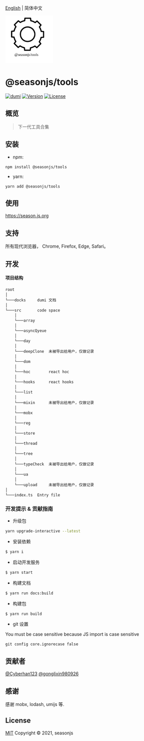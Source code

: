 [English](./README.md) | 简体中文

<img src="./public/icon.svg" width="150" alt=''>

# @seasonjs/tools

<p align="center">

[![dumi](https://img.shields.io/badge/docs%20by-dumi-blue)](https://github.com/umijs/dumi)
<a href="https://www.npmjs.com/package/@seasonjs/tools"><img src="https://img.shields.io/npm/v/@seasonjs/tools.svg?sanitize=true" alt="Version"></a>
<a href="https://www.npmjs.com/package/@seasonjs/tools"><img src="https://img.shields.io/npm/l/@seasonjs/tools.svg?sanitize=true" alt="License"></a>

</p>

## 概览

> 下一代工具合集

## 安装

- npm:

```shell
npm install @seasonjs/tools
```

- yarn:

```shell
yarn add @seasonjs/tools
```

## 使用

https://season.js.org

## 支持

所有现代浏览器， Chrome, Firefox, Edge, Safari。

## 开发

#### 项目结构

```
root
│
└───docks     dumi 文档
│
└───src       code space
    │
    └───array
    │
    └───asyncQyeue
    │
    └───day
    │
    └───deepClone  未被导出给用户，仅做记录
    │
    └───dom
    │
    └───hoc        react hoc
    │
    └───hooks      react hooks
    │
    └───list
    │
    └───mixin      未被导出给用户，仅做记录
    │
    └───mobx
    │
    └───reg
    │
    └───store
    │
    └───thread
    │
    └───tree
    │
    └───typeCheck  未被导出给用户，仅做记录
    │
    └───ua
    │
    └───upload     未被导出给用户，仅做记录
│
└───index.ts  Entry file
```

### 开发提示 & 贡献指南

- 升级包

```bash
yarn upgrade-interactive --latest
```

- 安装依赖

```bash
$ yarn i
```

- 启动开发服务

```bash
$ yarn start
```

- 构建文档

```bash
$ yarn run docs:build
```

- 构建包

```bash
$ yarn run build
```

- git 设置

You must be case sensitive because JS import is case sensitive

```
git config core.ignorecase false
```

## 贡献者

[@Cyberhan123](https://github.com/cyberhan123)
[@gonglixin980926](https://github.com/gonglixin980926)

## 感谢

感谢 mobx, lodash, umijs 等.

## License

[MIT](LICENSE)
Copyright © 2021, seasonjs
